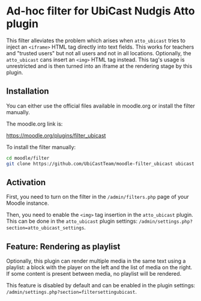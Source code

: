 # Ad-hoc filter for UbiCast Nudgis Atto plugin

This filter alleviates the problem which arises when `atto_ubicast` tries to inject an `<iframe>` HTML tag directly into text fields. This works for teachers and "trusted users" but not all users and not in all locations. Optionally, the `atto_ubicast` cans insert an `<img>` HTML tag instead. This tag's usage is unrestricted and is then turned into an iframe at the rendering stage by this plugin.


## Installation

You can either use the official files available in moodle.org or install the filter manually.

The moodle.org link is:

https://moodle.org/plugins/filter_ubicast

To install the filter manually:

```bash
cd moodle/filter
git clone https://github.com/UbiCastTeam/moodle-filter_ubicast ubicast
```


## Activation

First, you need to turn on the filter in the `/admin/filters.php` page of your Moodle instance.

Then, you need to enable the `<img>` tag insertion in the `atto_ubicast` plugin. This can be done in the `atto_ubicast` plugin settings: `/admin/settings.php?section=atto_ubicast_settings`.


## Feature: Rendering as playlist

Optionally, this plugin can render multiple media in the same text using a playlist: a block with the player on the left and the list of media on the right. If some content is present between media, no playlist will be rendered.

This feature is disabled by default and can be enabled in the plugin settings: `/admin/settings.php?section=filtersettingubicast`.
